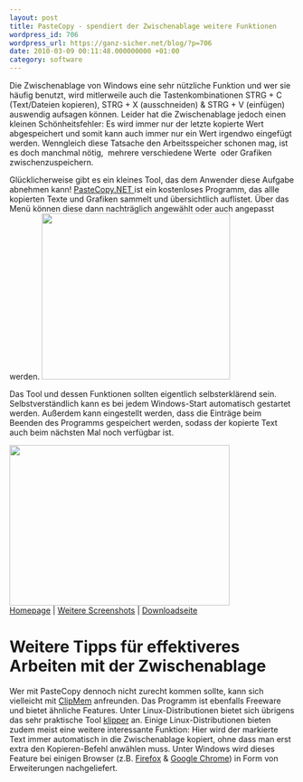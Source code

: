 ```yaml
---
layout: post
title: PasteCopy - spendiert der Zwischenablage weitere Funktionen
wordpress_id: 706
wordpress_url: https://ganz-sicher.net/blog/?p=706
date: 2010-03-09 00:11:48.000000000 +01:00
category: software
---
```

Die Zwischenablage von Windows eine sehr nützliche Funktion und wer sie häufig benutzt, wird mitlerweile auch die Tastenkombinationen <span class="tasta">STRG</span> + <span class="tasta">C</span> (Text/Dateien kopieren), <span class="tasta">STRG</span> + <span class="tasta">X</span> (ausschneiden) &amp; <span class="tasta">STRG</span> + <span class="tasta">V</span> (einfügen) auswendig aufsagen können. Leider hat die Zwischenablage jedoch einen kleinen Schönheitsfehler: Es wird immer nur der letzte kopierte Wert abgespeichert und somit kann auch immer nur ein Wert irgendwo eingefügt werden. Wenngleich diese Tatsache den Arbeitsspeicher schonen mag, ist es doch manchmal nötig,  mehrere verschiedene Werte  oder Grafiken zwischenzuspeichern.
<!--more-->

Glücklicherweise gibt es ein kleines Tool, das dem Anwender diese Aufgabe abnehmen kann! <a href="http://www.pastecopy.net/" target="_blank">PasteCopy.NET </a>ist ein kostenloses Programm, das allle kopierten Texte und Grafiken sammelt und übersichtlich auflistet. Über das Menü können diese dann nachträglich angewählt oder auch angepasst werden.
<img class="borderimg centered" title="Pastecopy_screen" src="{{site.url}}/wp-content/uploads/Pastecopy_screen.png" alt="" width="333" height="294" />

Das Tool und dessen Funktionen sollten eigentlich selbsterklärend sein. Selbstverständlich kann es bei jedem Windows-Start automatisch gestartet werden. Außerdem kann eingestellt werden, dass die Einträge beim Beenden des Programms gespeichert werden, sodass der kopierte Text auch beim nächsten Mal noch verfügbar ist.

<img class="borderimg centered" title="pastecopy_screen (2)" src="{{site.url}}/wp-content/uploads/pastecopy_screen-2.png" alt="" width="389" height="284" />

<div class="infobox">
<a href="http://www.pastecopy.net/" class="homelink" target="_blank">Homepage</a> | <a href="http://www.pastecopy.net/screenshots/" class="imagelink" target="_blank">Weitere Screenshots</a> | <a href="http://www.pastecopy.net/download/" class="packagelink" target="_blank">Downloadseite</a>
</div>

Weitere Tipps für effektiveres Arbeiten mit der Zwischenablage
===============================================================
Wer mit PasteCopy dennoch nicht zurecht kommen sollte, kann sich vielleicht mit <a href="http://www.software-brunnen.de/de/clm2_about.php" target="_blank">ClipMem</a> anfreunden. Das Programm ist ebenfalls Freeware und bietet ähnliche Features. Unter Linux-Distributionen bietet sich übrigens das sehr praktische Tool <a href="http://userbase.kde.org/Klipper" target="_blank">klipper</a> an. Einige Linux-Distributionen bieten zudem meist eine weitere interessante Funktion: Hier wird der markierte Text immer automatisch in die Zwischenablage kopiert, ohne dass man erst extra den Kopieren-Befehl anwählen muss. Unter Windows wird dieses Feature bei einigen Browser (z.B. <a href="https://addons.mozilla.org/de/firefox/addon/383" target="_blank">Firefox</a> &amp; <a href="http://www.chromeextensions.org/utilities/autocopy/" target="_blank">Google Chrome</a>) in Form von Erweiterungen nachgeliefert.

